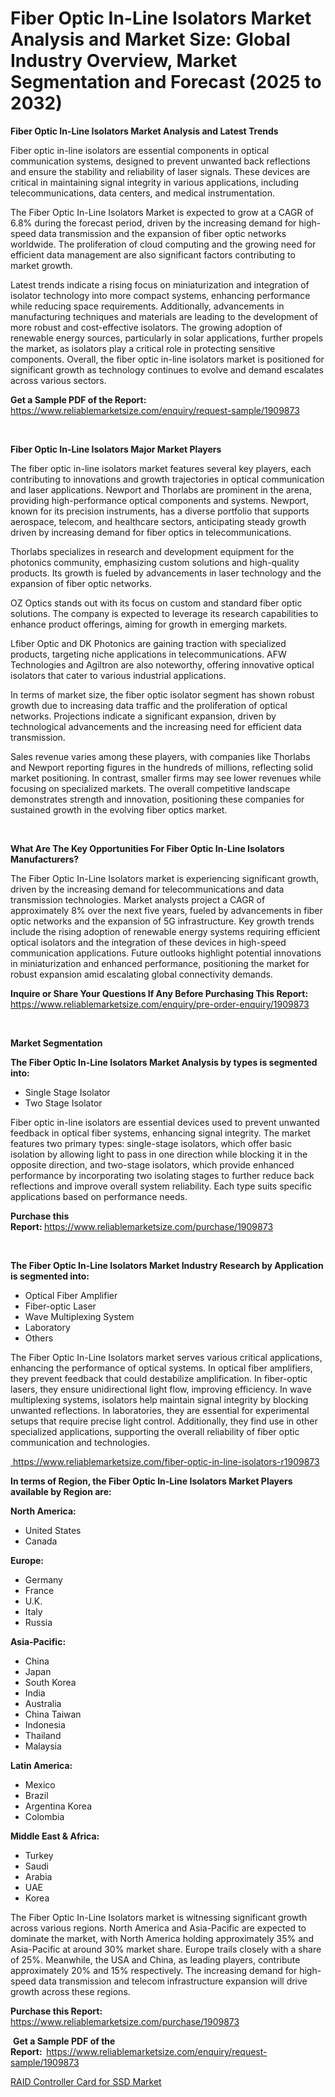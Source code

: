 <p><h1>Fiber Optic In-Line Isolators Market Analysis and Market Size: Global Industry Overview, Market Segmentation and Forecast (2025 to 2032)</h1></p><p><strong>Fiber Optic In-Line Isolators Market Analysis and Latest Trends</strong></p>
<p><p>Fiber optic in-line isolators are essential components in optical communication systems, designed to prevent unwanted back reflections and ensure the stability and reliability of laser signals. These devices are critical in maintaining signal integrity in various applications, including telecommunications, data centers, and medical instrumentation.</p><p>The Fiber Optic In-Line Isolators Market is expected to grow at a CAGR of 6.8% during the forecast period, driven by the increasing demand for high-speed data transmission and the expansion of fiber optic networks worldwide. The proliferation of cloud computing and the growing need for efficient data management are also significant factors contributing to market growth.</p><p>Latest trends indicate a rising focus on miniaturization and integration of isolator technology into more compact systems, enhancing performance while reducing space requirements. Additionally, advancements in manufacturing techniques and materials are leading to the development of more robust and cost-effective isolators. The growing adoption of renewable energy sources, particularly in solar applications, further propels the market, as isolators play a critical role in protecting sensitive components. Overall, the fiber optic in-line isolators market is positioned for significant growth as technology continues to evolve and demand escalates across various sectors.</p></p>
<p><strong>Get a Sample PDF of the Report:&nbsp;</strong> <a href="https://www.reliablemarketsize.com/enquiry/request-sample/1909873?utm_campaign=3536&utm_medium=2&utm_source=Github&utm_content=ia&utm_term=07042025&utm_id=fiber-optic-in-line-isolators">https://www.reliablemarketsize.com/enquiry/request-sample/1909873</a></p>
<p>&nbsp;</p>
<p><strong>Fiber Optic In-Line Isolators Major Market Players</strong></p>
<p><p>The fiber optic in-line isolators market features several key players, each contributing to innovations and growth trajectories in optical communication and laser applications. Newport and Thorlabs are prominent in the arena, providing high-performance optical components and systems. Newport, known for its precision instruments, has a diverse portfolio that supports aerospace, telecom, and healthcare sectors, anticipating steady growth driven by increasing demand for fiber optics in telecommunications.</p><p>Thorlabs specializes in research and development equipment for the photonics community, emphasizing custom solutions and high-quality products. Its growth is fueled by advancements in laser technology and the expansion of fiber optic networks.</p><p>OZ Optics stands out with its focus on custom and standard fiber optic solutions. The company is expected to leverage its research capabilities to enhance product offerings, aiming for growth in emerging markets.</p><p>Lfiber Optic and DK Photonics are gaining traction with specialized products, targeting niche applications in telecommunications. AFW Technologies and Agiltron are also noteworthy, offering innovative optical isolators that cater to various industrial applications.</p><p>In terms of market size, the fiber optic isolator segment has shown robust growth due to increasing data traffic and the proliferation of optical networks. Projections indicate a significant expansion, driven by technological advancements and the increasing need for efficient data transmission.</p><p>Sales revenue varies among these players, with companies like Thorlabs and Newport reporting figures in the hundreds of millions, reflecting solid market positioning. In contrast, smaller firms may see lower revenues while focusing on specialized markets. The overall competitive landscape demonstrates strength and innovation, positioning these companies for sustained growth in the evolving fiber optics market.</p></p>
<p>&nbsp;</p>
<p><strong>What Are The Key Opportunities For Fiber Optic In-Line Isolators Manufacturers?</strong></p>
<p><p>The Fiber Optic In-Line Isolators market is experiencing significant growth, driven by the increasing demand for telecommunications and data transmission technologies. Market analysts project a CAGR of approximately 8% over the next five years, fueled by advancements in fiber optic networks and the expansion of 5G infrastructure. Key growth trends include the rising adoption of renewable energy systems requiring efficient optical isolators and the integration of these devices in high-speed communication applications. Future outlooks highlight potential innovations in miniaturization and enhanced performance, positioning the market for robust expansion amid escalating global connectivity demands.</p></p>
<p><strong>Inquire or Share Your Questions If Any Before Purchasing This Report:</strong> <a href="https://www.reliablemarketsize.com/enquiry/pre-order-enquiry/1909873?utm_campaign=3536&utm_medium=2&utm_source=Github&utm_content=ia&utm_term=07042025&utm_id=fiber-optic-in-line-isolators">https://www.reliablemarketsize.com/enquiry/pre-order-enquiry/1909873</a></p>
<p>&nbsp;</p>
<p><strong>Market Segmentation</strong></p>
<p><strong>The Fiber Optic In-Line Isolators Market Analysis by types is segmented into:</strong></p>
<p><ul><li>Single Stage Isolator</li><li>Two Stage Isolator</li></ul></p>
<p><p>Fiber optic in-line isolators are essential devices used to prevent unwanted feedback in optical fiber systems, enhancing signal integrity. The market features two primary types: single-stage isolators, which offer basic isolation by allowing light to pass in one direction while blocking it in the opposite direction, and two-stage isolators, which provide enhanced performance by incorporating two isolating stages to further reduce back reflections and improve overall system reliability. Each type suits specific applications based on performance needs.</p></p>
<p><strong>Purchase this Report:&nbsp;</strong><a href="https://www.reliablemarketsize.com/purchase/1909873?utm_campaign=3536&utm_medium=2&utm_source=Github&utm_content=ia&utm_term=07042025&utm_id=fiber-optic-in-line-isolators">https://www.reliablemarketsize.com/purchase/1909873</a></p>
<p>&nbsp;</p>
<p><strong>The Fiber Optic In-Line Isolators Market Industry Research by Application is segmented into:</strong></p>
<p><ul><li>Optical Fiber Amplifier</li><li>Fiber-optic Laser</li><li>Wave Multiplexing System</li><li>Laboratory</li><li>Others</li></ul></p>
<p><p>The Fiber Optic In-Line Isolators market serves various critical applications, enhancing the performance of optical systems. In optical fiber amplifiers, they prevent feedback that could destabilize amplification. In fiber-optic lasers, they ensure unidirectional light flow, improving efficiency. In wave multiplexing systems, isolators help maintain signal integrity by blocking unwanted reflections. In laboratories, they are essential for experimental setups that require precise light control. Additionally, they find use in other specialized applications, supporting the overall reliability of fiber optic communication and technologies.</p></p>
<p><a href="https://www.reliablemarketsize.com/fiber-optic-in-line-isolators-r1909873?utm_campaign=3536&utm_medium=2&utm_source=Github&utm_content=ia&utm_term=07042025&utm_id=fiber-optic-in-line-isolators">&nbsp;https://www.reliablemarketsize.com/fiber-optic-in-line-isolators-r1909873</a></p>
<p><strong>In terms of Region, the Fiber Optic In-Line Isolators Market Players available by Region are:</strong></p>
<p>
    <p> <strong> North America: </strong>
        <ul>
            <li>United States</li>
            <li>Canada</li>
        </ul>
        </p> 
    <p> <strong> Europe: </strong>
        <ul>
            <li>Germany</li>
            <li>France</li>
            <li>U.K.</li>
            <li>Italy</li>
            <li>Russia</li>
        </ul>
        </p> 
    <p> <strong> Asia-Pacific: </strong>
        <ul>
            <li>China</li>
            <li>Japan</li>
            <li>South Korea</li>
            <li>India</li>
            <li>Australia</li>
            <li>China Taiwan</li>
            <li>Indonesia</li>
            <li>Thailand</li>
            <li>Malaysia</li>
        </ul>
        </p> 
    <p> <strong> Latin America: </strong>
        <ul>
            <li>Mexico</li>
            <li>Brazil</li>
            <li>Argentina Korea</li>
            <li>Colombia</li>
        </ul>
        </p> 
    <p> <strong> Middle East & Africa: </strong>
        <ul>
            <li>Turkey</li>
            <li>Saudi</li>
            <li>Arabia</li>
            <li>UAE</li>
            <li>Korea</li>
        </ul>
    </p>
    </p>
<p><p>The Fiber Optic In-Line Isolators market is witnessing significant growth across various regions. North America and Asia-Pacific are expected to dominate the market, with North America holding approximately 35% and Asia-Pacific at around 30% market share. Europe trails closely with a share of 25%. Meanwhile, the USA and China, as leading players, contribute approximately 20% and 15% respectively. The increasing demand for high-speed data transmission and telecom infrastructure expansion will drive growth across these regions.</p></p>
<p><strong>Purchase this Report: </strong><a href="https://www.reliablemarketsize.com/purchase/1909873?utm_campaign=3536&utm_medium=2&utm_source=Github&utm_content=ia&utm_term=07042025&utm_id=fiber-optic-in-line-isolators">https://www.reliablemarketsize.com/purchase/1909873</a></p>
<p>&nbsp;<strong>Get a Sample PDF of the Report:&nbsp;&nbsp;</strong><a href="https://www.reliablemarketsize.com/enquiry/request-sample/1909873?utm_campaign=3536&utm_medium=2&utm_source=Github&utm_content=ia&utm_term=07042025&utm_id=fiber-optic-in-line-isolators">https://www.reliablemarketsize.com/enquiry/request-sample/1909873</a></p>
<p><strong></strong></p>
<p><p><a href="https://github.com/kukolkasimo5/Market-Research-Report-List-1/blob/main/raid-controller-card-for-ssd-market.md?utm_campaign=3536&utm_medium=2&utm_source=Github&utm_content=ia&utm_term=07042025&utm_id=fiber-optic-in-line-isolators">RAID Controller Card for SSD Market</a></p></p>